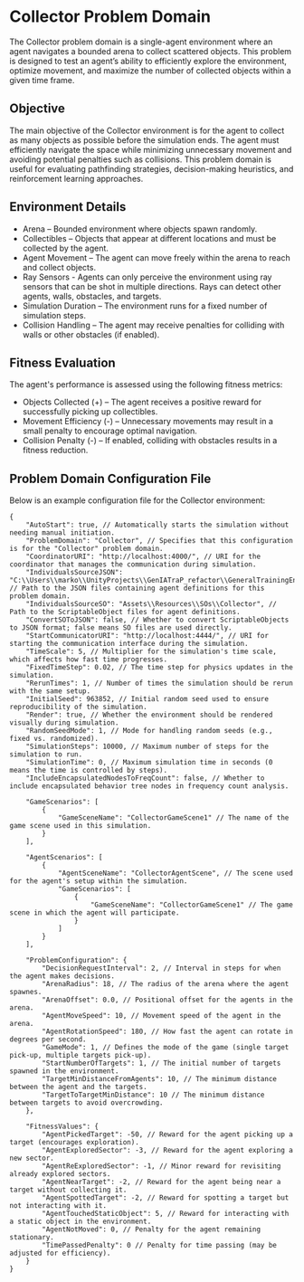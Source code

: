 # Collector Problem Domain

The Collector problem domain is a single-agent environment where an agent navigates a bounded arena to collect scattered objects. This problem is designed to test an agent’s ability to efficiently explore the environment, optimize movement, and maximize the number of collected objects within a given time frame.

## Objective
The main objective of the Collector environment is for the agent to collect as many objects as possible before the simulation ends. The agent must efficiently navigate the space while minimizing unnecessary movement and avoiding potential penalties such as collisions. This problem domain is useful for evaluating pathfinding strategies, decision-making heuristics, and reinforcement learning approaches.

## Environment Details
- Arena – Bounded environment where objects spawn randomly.
- Collectibles – Objects that appear at different locations and must be collected by the agent.
- Agent Movement – The agent can move freely within the arena to reach and collect objects.
- Ray Sensors -  Agents can only perceive the environment using ray sensors that can be shot in multiple directions. Rays can detect other agents, walls, obstacles, and targets.
- Simulation Duration – The environment runs for a fixed number of simulation steps.
- Collision Handling – The agent may receive penalties for colliding with walls or other obstacles (if enabled).

## Fitness Evaluation
The agent's performance is assessed using the following fitness metrics:
- Objects Collected (+) – The agent receives a positive reward for successfully picking up collectibles.
- Movement Efficiency (-) – Unnecessary movements may result in a small penalty to encourage optimal navigation.
- Collision Penalty (-) – If enabled, colliding with obstacles results in a fitness reduction.

## Problem Domain Configuration File
Below is an example configuration file for the Collector environment:

```json5
{
    "AutoStart": true, // Automatically starts the simulation without needing manual initiation.
    "ProblemDomain": "Collector", // Specifies that this configuration is for the "Collector" problem domain.
    "CoordinatorURI": "http://localhost:4000/", // URI for the coordinator that manages the communication during simulation.
    "IndividualsSourceJSON": "C:\\Users\\marko\\UnityProjects\\GenIATraP_refactor\\GeneralTrainingEnvironmentForMAS\\GenIATraP\\Assets\\Resources\\JSONs\\Collector\\", // Path to the JSON files containing agent definitions for this problem domain.
    "IndividualsSourceSO": "Assets\\Resources\\SOs\\Collector", // Path to the ScriptableObject files for agent definitions.
    "ConvertSOToJSON": false, // Whether to convert ScriptableObjects to JSON format; false means SO files are used directly.
    "StartCommunicatorURI": "http://localhost:4444/", // URI for starting the communication interface during the simulation.
    "TimeScale": 5, // Multiplier for the simulation's time scale, which affects how fast time progresses.
    "FixedTimeStep": 0.02, // The time step for physics updates in the simulation.
    "RerunTimes": 1, // Number of times the simulation should be rerun with the same setup.
    "InitialSeed": 963852, // Initial random seed used to ensure reproducibility of the simulation.
    "Render": true, // Whether the environment should be rendered visually during simulation.
    "RandomSeedMode": 1, // Mode for handling random seeds (e.g., fixed vs. randomized).
    "SimulationSteps": 10000, // Maximum number of steps for the simulation to run.
    "SimulationTime": 0, // Maximum simulation time in seconds (0 means the time is controlled by steps).
    "IncludeEncapsulatedNodesToFreqCount": false, // Whether to include encapsulated behavior tree nodes in frequency count analysis.

    "GameScenarios": [
        {
            "GameSceneName": "CollectorGameScene1" // The name of the game scene used in this simulation.
        }
    ],

    "AgentScenarios": [
        {
            "AgentSceneName": "CollectorAgentScene", // The scene used for the agent's setup within the simulation.
            "GameScenarios": [
                {
                    "GameSceneName": "CollectorGameScene1" // The game scene in which the agent will participate.
                }
            ]
        }
    ],

    "ProblemConfiguration": {
        "DecisionRequestInterval": 2, // Interval in steps for when the agent makes decisions.
        "ArenaRadius": 18, // The radius of the arena where the agent spawnes.
        "ArenaOffset": 0.0, // Positional offset for the agents in the arena.
        "AgentMoveSpeed": 10, // Movement speed of the agent in the arena.
        "AgentRotationSpeed": 180, // How fast the agent can rotate in degrees per second.
        "GameMode": 1, // Defines the mode of the game (single target pick-up, multiple targets pick-up).
        "StartNumberOfTargets": 1, // The initial number of targets spawned in the environment.
        "TargetMinDistanceFromAgents": 10, // The minimum distance between the agent and the targets.
        "TargetToTargetMinDistance": 10 // The minimum distance between targets to avoid overcrowding.
    },

    "FitnessValues": { 
        "AgentPickedTarget": -50, // Reward for the agent picking up a target (encourages exploration).
        "AgentExploredSector": -3, // Reward for the agent exploring a new sector.
        "AgentReExploredSector": -1, // Minor reward for revisiting already explored sectors.
        "AgentNearTarget": -2, // Reward for the agent being near a target without collecting it.
        "AgentSpottedTarget": -2, // Reward for spotting a target but not interacting with it.
        "AgentTouchedStaticObject": 5, // Reward for interacting with a static object in the environment.
        "AgentNotMoved": 0, // Penalty for the agent remaining stationary.
        "TimePassedPenalty": 0 // Penalty for time passing (may be adjusted for efficiency).
    }
}
```
